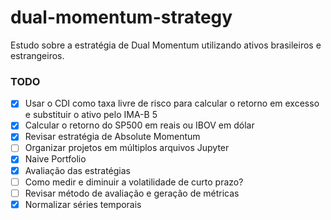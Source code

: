 # dual-momentum-strategy

Estudo sobre a estratégia de Dual Momentum utilizando ativos brasileiros e estrangeiros.

### TODO

- [X] Usar o CDI como taxa livre de risco para calcular o retorno em excesso e substituir o ativo pelo IMA-B 5
- [X] Calcular o retorno do SP500 em reais ou IBOV em dólar
- [X] Revisar estratégia de Absolute Momentum
- [ ] Organizar projetos em múltiplos arquivos Jupyter
- [X] Naive Portfolio
- [X] Avaliação das estratégias
- [ ] Como medir e diminuir a volatilidade de curto prazo? 
- [ ] Revisar método de avaliação e geração de métricas
- [X] Normalizar séries temporais